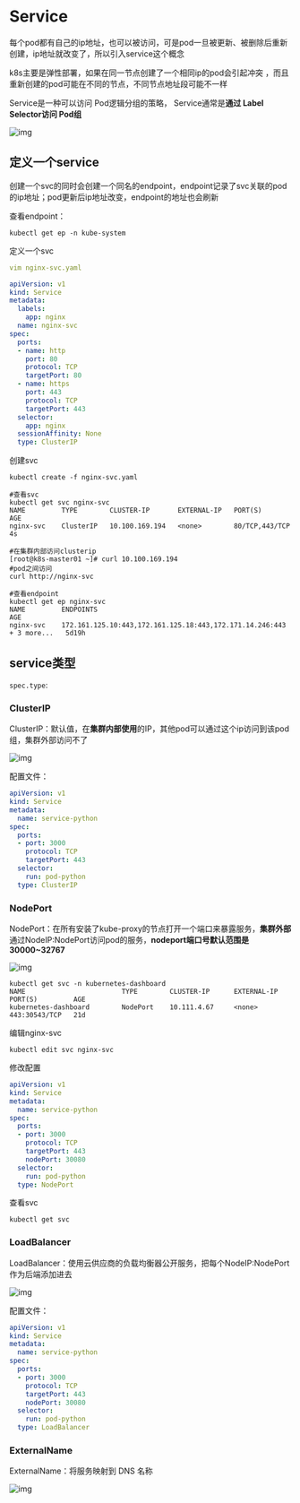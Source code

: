 # Service

每个pod都有自己的ip地址，也可以被访问，可是pod一旦被更新、被删除后重新创建，ip地址就改变了，所以引入service这个概念

k8s主要是弹性部署，如果在同一节点创建了一个相同ip的pod会引起冲突 ，而且重新创建的pod可能在不同的节点，不同节点地址段可能不一样

Service是一种可以访问 Pod逻辑分组的策略， Service通常是**通过 Label Selector访问 Pod组**

![img](https://gitee.com/c_honghui/picture/raw/master/img/20211123234933.jpeg)

## 定义一个service

创建一个svc的同时会创建一个同名的endpoint，endpoint记录了svc关联的pod的ip地址；pod更新后ip地址改变，endpoint的地址也会刷新

查看endpoint：

```shell
kubectl get ep -n kube-system
```

定义一个svc

```yaml
vim nginx-svc.yaml

apiVersion: v1
kind: Service
metadata:
  labels:
    app: nginx
  name: nginx-svc
spec:
  ports:
  - name: http
    port: 80
    protocol: TCP
    targetPort: 80
  - name: https
    port: 443
    protocol: TCP
    targetPort: 443
  selector:
    app: nginx
  sessionAffinity: None
  type: ClusterIP
```

创建svc

```shell
kubectl create -f nginx-svc.yaml

#查看svc
kubectl get svc nginx-svc
NAME         TYPE        CLUSTER-IP       EXTERNAL-IP   PORT(S)          AGE
nginx-svc    ClusterIP   10.100.169.194   <none>        80/TCP,443/TCP   4s

#在集群内部访问clusterip
[root@k8s-master01 ~]# curl 10.100.169.194
#pod之间访问
curl http://nginx-svc

#查看endpoint
kubectl get ep nginx-svc
NAME         ENDPOINTS                                                              AGE
nginx-svc    172.161.125.10:443,172.161.125.18:443,172.171.14.246:443 + 3 more...   5d19h
```

## service类型

`spec.type`:

### ClusterIP

ClusterIP：默认值，在**集群内部使用**的IP，其他pod可以通过这个ip访问到该pod组，集群外部访问不了

![img](https://gitee.com/c_honghui/picture/raw/master/img/20211126004158.jpeg)

配置文件：

```yaml
apiVersion: v1
kind: Service
metadata:
  name: service-python
spec:
  ports:
  - port: 3000
    protocol: TCP
    targetPort: 443
  selector:
    run: pod-python
  type: ClusterIP
```

### NodePort

NodePort：在所有安装了kube-proxy的节点打开一个端口来暴露服务，**集群外部**通过NodeIP:NodePort访问pod的服务，**nodeport端口号默认范围是30000~32767**

![img](https://gitee.com/c_honghui/picture/raw/master/img/20211126004412.jpeg)

```shell
kubectl get svc -n kubernetes-dashboard
NAME                        TYPE        CLUSTER-IP      EXTERNAL-IP   PORT(S)         AGE
kubernetes-dashboard        NodePort    10.111.4.67     <none>        443:30543/TCP   21d
```

编辑nginx-svc

```shell
kubectl edit svc nginx-svc
```

修改配置

```yaml
apiVersion: v1
kind: Service
metadata:
  name: service-python
spec:
  ports:
  - port: 3000
    protocol: TCP
    targetPort: 443
    nodePort: 30080
  selector:
    run: pod-python
  type: NodePort
```

查看svc

```shell
kubectl get svc
```

### LoadBalancer

LoadBalancer：使用云供应商的负载均衡器公开服务，把每个NodeIP:NodePort作为后端添加进去

![img](https://gitee.com/c_honghui/picture/raw/master/img/20211126004657.jpeg)

配置文件：

```yaml
apiVersion: v1
kind: Service
metadata:
  name: service-python
spec:
  ports:
  - port: 3000
    protocol: TCP
    targetPort: 443
    nodePort: 30080
  selector:
    run: pod-python
  type: LoadBalancer
```

### ExternalName

ExternalName：将服务映射到 DNS 名称

![img](https://gitee.com/c_honghui/picture/raw/master/img/20211126004900.jpeg)